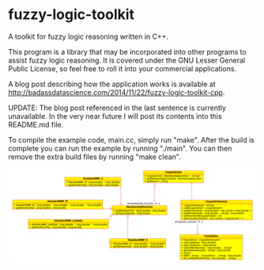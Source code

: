 fuzzy-logic-toolkit
===================

A toolkit for fuzzy logic reasoning written in C++.

This program is a library that may be incorporated into other programs to assist fuzzy logic reasoning. It is covered under the GNU Lesser General Public License, so feel free to roll it into your commercial applications.

A blog post describing how the application works is available at http://badassdatascience.com/2014/11/22/fuzzy-logic-toolkit-cpp.

UPDATE:  The blog post referenced in the last sentence is currently unavailable. In the very near future I will post its contents into this README.md file.

To compile the example code, main.cc, simply run "make". After the build is complete you can run the example by running "./main". You can then remove the extra build files by running "make clean".

![](https://github.com/badassdatascience/fuzzy-logic-toolkit/blob/master/UML_model.png)
